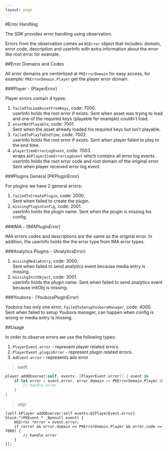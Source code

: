 ```yaml
---
layout: page
---
```


#Error Handling

The SDK provides error handling using observation.

Errors from the observation comes as `NSError` object that includes: domain, error code, description and userInfo with extra information about the error like root error for example.

##Error Domains and Codes

All error domains are centerlized at `PKErrorDomain` for easy access, for example: `PKErrorDomain.Player` get the player error domain. 

###Player - (PlayerError)

Player errors contain 4 types:

1. `failedToLoadAssetFromKeys`, code: 7000.</br>userInfo holds the root error if exists. Sent when asset was trying to load and one of the required keys (playable for example) couldn't load.
2. `assetNotPlayable`, code: 7001.</br>Sent when the asset already loaded his required keys but isn't playable.
3. `failedToPlayToEndTime`, code: 7002.</br>userInfo holds the root error if exists. Sent when player failed to play to the end time.
4. `playerItemErrorLogEvent`, code: 7003.</br>wraps `AVPlayerItemErrorLogEvent` which contains all error log events.</br>userInfo holds the root error code and root domain of the original error. Sent when player received error log event.

###Plugins General (PKPluginError)

For plugins we have 2 general errors:

1. `failedToCreatePlugin`, code: 2000.</br>Sent when failed to create the plugin.
2. `missingPluginConfig`, code: 2001.</br>userInfo holds the plugin name. Sent when the plugin is missing his config.

###IMA - (IMAPluginError)

IMA errors codes and descriptions are the same as the original error. 
In addition, the userInfo holds the the error type from IMA error types.

###Analytics Plugins - (AnalyticsError)

1. `missingMediaEntry`, code: 3000.</br>Sent when failed to send analytics event because media entry is missing.
2. `missingInitObject`, code: 3001.</br>userInfo holds the plugin name. Sent when failed to send analytics event because initObj is missing.

###Youbora - (YouboraPluginError)

Youbora has only one error, `failedToSetupYouboraManager`, code: 4000.</br>Sent when failed to setup Youbora manager, can happen when config is wrong or media entry is missing.

##Usage

In order to observe errors we use the following types:

1. `PlayerEvent.error` - represent player related errors.
2. `PlayerEvent.pluginError` - represent plugin related errors.
3. `AdEvent.error` - represents ads error

>swift
````swift
player.addObserver(self, events: [PlayerEvent.error]) { event in
    if let error = event.error, error.domain == PKErrorDomain.Player && error.code == 7000 {
        // handle error
    }
}
````

>objc
````objc
[self.kPlayer addObserver:self events:@[PlayerEvent.error] block:^(PKEvent * _Nonnull event) {
    NSError *error = event.error;
    if (error && error.domain == PKErrorDomain.Player && error.code == 7000) {
        // handle error
    }
}];
````

